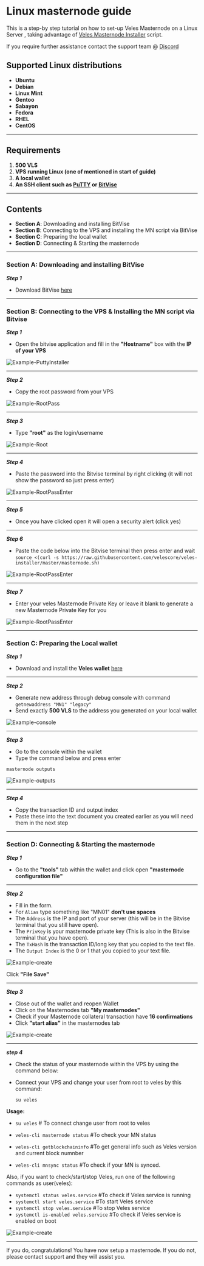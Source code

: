 # Linux masternode guide 

This is a step-by step tutorial on how to set-up Veles Masternode on a Linux Server , taking advantage of [Veles Masternode Installer](https://github.com/Velescore/veles-masternode-install) script.

If you require further assistance contact the support team @ [Discord](https://discord.gg/P528fGg)

## Supported Linux distributions
* **Ubuntu**
* **Debian**
* **Linux Mint**
* **Gentoo**
* **Sabayon**
* **Fedora**
* **RHEL**
* **CentOS**
***

## Requirements
1) **500 VLS**  
2) **VPS running Linux (one of mentioned in start of guide)**  
3) **A local wallet**  
4) **An SSH client such as [PuTTY](https://the.earth.li/~sgtatham/putty/0.72/w64/putty-64bit-0.72-installer.msi) or [BitVise](https://dl.bitvise.com/BvSshClient-Inst.exe)**  
***

## Contents
* **Section A**: Downloading and installing BitVise
* **Section B**: Connecting to the VPS and installing the MN script via BitVise
* **Section C**: Preparing the local wallet
* **Section D**: Connecting & Starting the masternode
***

### Section A: Downloading and installing BitVise

***Step 1***
* Download BitVise [here](https://dl.bitvise.com/BvSshClient-Inst.exe)

***

### Section B: Connecting to the VPS & Installing the MN script via Bitvise


***Step 1***
* Open the bitvise application and fill in the **"Hostname"** box with the **IP of your VPS**

![Example-PuttyInstaller](https://i.imgur.com/vkN1alC.png)
***

***Step 2***
* Copy the root password from your VPS

![Example-RootPass](https://i.imgur.com/JnXQXav.png)
***

***Step 3***
* Type **"root"** as the login/username

![Example-Root](https://i.imgur.com/11GMkvA.png)
***

***Step 4*** 
* Paste the password into the Bitvise terminal by right clicking (it will not show the password so just press enter)

![Example-RootPassEnter](https://i.imgur.com/zVhOAKu.png)
***

***Step 5*** 
* Once you have clicked open it will open a security alert (click yes) 

***

***Step 6***
* Paste the code below into the Bitvise terminal then press enter and wait
`source <(curl -s https://raw.githubusercontent.com/velescore/veles-installer/master/masternode.sh)`

![Example-RootPassEnter](https://i.imgur.com/oOrVgXI.png?1)
***

***Step 7***
* Enter your veles Masternode Private Key or leave it blank to generate a new Masternode Private Key for you

![Example-RootPassEnter](https://i.imgur.com/Xcbcslv.png?1)
***

### Section C: Preparing the Local wallet

***Step 1***
* Download and install the **Veles wallet** [here](https://veles.network/download.en.html)

***

***Step 2***
* Generate new address through debug console with command 
`getnewaddress "MN1" "legacy"` 
* Send exactly **500 VLS** to the address you generated on your local wallet

![Example-console](https://i.imgur.com/PYAnCaX.png)
***

***Step 3***
* Go to the console within the wallet 
* Type the command below and press enter 

`masternode outputs` 

![Example-outputs](https://i.imgur.com/FvWbqti.png)
***

***Step 4***
* Copy the transaction ID and output index
* Paste these into the text document you created earlier as you will need them in the next step

***

### Section D: Connecting & Starting the masternode 

***Step 1***
* Go to the **"tools"** tab within the wallet and click open **"masternode configuration file"** 

***

***Step 2***

* Fill in the form. 
* For `Alias` type something like "MN01" **don't use spaces**
* The `Address` is the IP and port of your server (this will be in the Bitvise terminal that you still have open).
* The `PrivKey` is your masternode private key (This is also in the Bitvise terminal that you have open).
* The `TxHash` is the transaction ID/long key that you copied to the text file.
* The `Output Index` is the 0 or 1 that you copied to your text file.

![Example-create](https://i.imgur.com/rLcd0gl.png?1)

Click **"File Save"**

***

***Step 3***
* Close out of the wallet and reopen Wallet
* Click on the Masternodes tab **"My masternodes"**
* Check if your Masternode collateral transaction have **16 confirmations**
* Click **"start alias"** in the masternodes tab

![Example-create](https://i.imgur.com/y5pAkqi.png)


***

***step 4***
* Check the status of your masternode within the VPS by using the command below:
* Connect your VPS and change your user from root to veles by this command:
  
  `su veles`
  
 **Usage:**

* `su veles` # To connect change user from root to veles

* `veles-cli masternode status` #To check your MN status
* `veles-cli getblockchaininfo` #To get general info such as Veles version and current block numnber
* `veles-cli mnsync status` #To check if your MN is synced.

Also, if you want to check/start/stop Veles, run one of the following commands as user(veles):

* `systemctl status veles.service` #To check if Veles service is running
* `systemctl start veles.service` #To start Veles service
* `systemctl stop veles.service` #To stop Veles service
* `systemctl is-enabled veles.service` #To check if Veles service is enabled on boot

![Example-create](https://i.imgur.com/exyldVP.png?1)
***

If you do, congratulations! You have now setup a masternode. If you do not, please contact support and they will assist you.  
